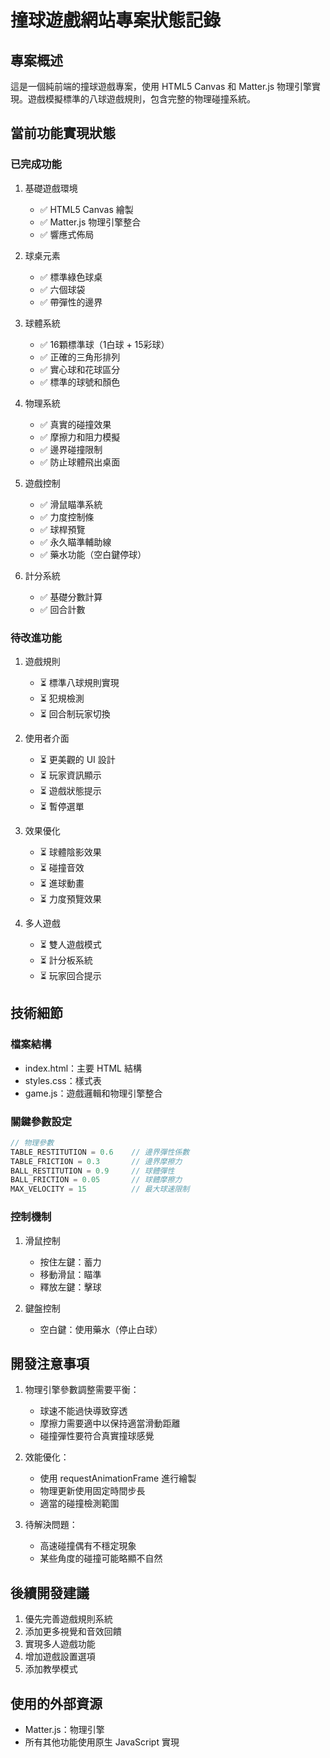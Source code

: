 # 撞球遊戲網站專案狀態記錄

## 專案概述
這是一個純前端的撞球遊戲專案，使用 HTML5 Canvas 和 Matter.js 物理引擎實現。遊戲模擬標準的八球遊戲規則，包含完整的物理碰撞系統。

## 當前功能實現狀態

### 已完成功能
1. 基礎遊戲環境
   - ✅ HTML5 Canvas 繪製
   - ✅ Matter.js 物理引擎整合
   - ✅ 響應式佈局

2. 球桌元素
   - ✅ 標準綠色球桌
   - ✅ 六個球袋
   - ✅ 帶彈性的邊界

3. 球體系統
   - ✅ 16顆標準球（1白球 + 15彩球）
   - ✅ 正確的三角形排列
   - ✅ 實心球和花球區分
   - ✅ 標準的球號和顏色

4. 物理系統
   - ✅ 真實的碰撞效果
   - ✅ 摩擦力和阻力模擬
   - ✅ 邊界碰撞限制
   - ✅ 防止球體飛出桌面

5. 遊戲控制
   - ✅ 滑鼠瞄準系統
   - ✅ 力度控制條
   - ✅ 球桿預覽
   - ✅ 永久瞄準輔助線
   - ✅ 藥水功能（空白鍵停球）

6. 計分系統
   - ✅ 基礎分數計算
   - ✅ 回合計數

### 待改進功能
1. 遊戲規則
   - ⏳ 標準八球規則實現
   - ⏳ 犯規檢測
   - ⏳ 回合制玩家切換

2. 使用者介面
   - ⏳ 更美觀的 UI 設計
   - ⏳ 玩家資訊顯示
   - ⏳ 遊戲狀態提示
   - ⏳ 暫停選單

3. 效果優化
   - ⏳ 球體陰影效果
   - ⏳ 碰撞音效
   - ⏳ 進球動畫
   - ⏳ 力度預覽效果

4. 多人遊戲
   - ⏳ 雙人遊戲模式
   - ⏳ 計分板系統
   - ⏳ 玩家回合提示

## 技術細節

### 檔案結構
- index.html：主要 HTML 結構
- styles.css：樣式表
- game.js：遊戲邏輯和物理引擎整合

### 關鍵參數設定
```javascript
// 物理參數
TABLE_RESTITUTION = 0.6    // 邊界彈性係數
TABLE_FRICTION = 0.3       // 邊界摩擦力
BALL_RESTITUTION = 0.9     // 球體彈性
BALL_FRICTION = 0.05       // 球體摩擦力
MAX_VELOCITY = 15          // 最大球速限制
```

### 控制機制
1. 滑鼠控制
   - 按住左鍵：蓄力
   - 移動滑鼠：瞄準
   - 釋放左鍵：擊球

2. 鍵盤控制
   - 空白鍵：使用藥水（停止白球）

## 開發注意事項
1. 物理引擎參數調整需要平衡：
   - 球速不能過快導致穿透
   - 摩擦力需要適中以保持適當滑動距離
   - 碰撞彈性要符合真實撞球感覺

2. 效能優化：
   - 使用 requestAnimationFrame 進行繪製
   - 物理更新使用固定時間步長
   - 適當的碰撞檢測範圍

3. 待解決問題：
   - 高速碰撞偶有不穩定現象
   - 某些角度的碰撞可能略顯不自然

## 後續開發建議
1. 優先完善遊戲規則系統
2. 添加更多視覺和音效回饋
3. 實現多人遊戲功能
4. 增加遊戲設置選項
5. 添加教學模式

## 使用的外部資源
- Matter.js：物理引擎
- 所有其他功能使用原生 JavaScript 實現
